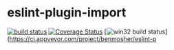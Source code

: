 # eslint-plugin-import

[![build status](https://travis-ci.org/benmosher/eslint-plugin-import.svg?branch=master)](https://travis-ci.org/benmosher/eslint-plugin-import)
[![Coverage Status](https://coveralls.io/repos/github/benmosher/eslint-plugin-import/badge.svg?branch=master)](https://coveralls.io/github/benmosher/eslint-plugin-import?branch=master)
[![win32 build status](https://ci.appveyor.com/api/projects/status/3mw2fifalmjlqf56/branch/master?svg=true)](https://ci.appveyor.com/project/benmosher/eslint-p